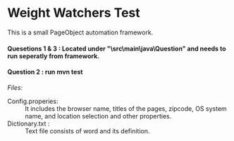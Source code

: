 # Weight Watchers Test
This is a small PageObject automation framework. 

#### __Quesetions 1 & 3__ : Located under "\src\main\java\Question" and needs to run seperatly from framework.
#### __Question 2__ : run mvn test  

_Files:_
<dl>
<dt>Config.properies:</dt> 
<dd>It includes the browser name, titles of the pages, zipcode, OS system name, and location selection and other properties.</dd>
<dt>Dictionary.txt :</dt> 
<dd>Text file consists of word and its definition.</dd>
</dl>
